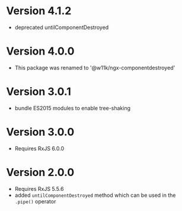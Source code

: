 
# Version 4.1.2

- deprecated untilComponentDestroyed


# Version 4.0.0

- This package was renamed to '@w11k/ngx-componentdestroyed'


# Version 3.0.1

- bundle ES2015 modules to enable tree-shaking


# Version 3.0.0

- Requires RxJS 6.0.0


# Version 2.0.0

- Requires RxJS 5.5.6
- added `untilComponentDestroyed` method which can be used in the `.pipe()` operator

